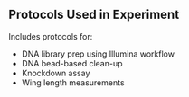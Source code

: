 ## Protocols Used in Experiment

Includes protocols for: 
- DNA library prep using Illumina workflow
- DNA bead-based clean-up 
- Knockdown assay 
- Wing length measurements
